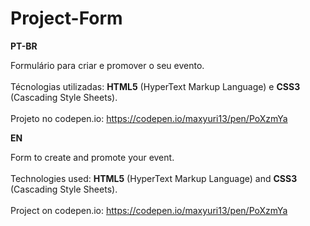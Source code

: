 # Project-Form

<strong>PT-BR</strong>

Formulário para criar e promover o seu evento.
<br><br>
Técnologias utilizadas: <strong>HTML5</strong> (HyperText Markup Language) e <strong>CSS3</strong> (Cascading Style Sheets). 
<br><br> 
Projeto no codepen.io: https://codepen.io/maxyuri13/pen/PoXzmYa

<strong>EN</strong>

Form to create and promote your event.
<br><br>
Technologies used: <strong>HTML5</strong> (HyperText Markup Language) and <strong>CSS3</strong> (Cascading Style Sheets). 
<br><br>
Project on codepen.io: https://codepen.io/maxyuri13/pen/PoXzmYa